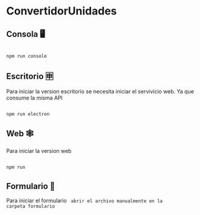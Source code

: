 # ConvertidorUnidades

## Consola 🖥

```bash

npm run console

```

## Escritorio 🈸

Para iniciar la version escritorio se necesita iniciar el servivicio web.
Ya que consume la misma API

```bash

npm run electron

```

## Web 🕸

Para iniciar la version web

```bash

npm run

```

## Formulario 🙊

Para iniciar el formulario
<code> abrir el archivo manualmente en la carpeta formulario<code/>
